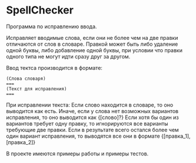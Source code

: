 # SpellChecker

Программа по исправлению ввода.

Исправляет вводимые слова, если они не более чем на две правки отличаются от слов в словаре. Правкой может быть либо удаление одной буквы, либо добавление одной буквы, при условии что правки одного типа не могут идти сразу друг за другом.

Ввод тектса производится в формате:
```
(Слова словаря)
===
(Текст для исправления)
===
```

При исправлении текста:
Если слово находится в словаре, то оно выводится как есть.
Иначе, если у слова нет возможных вариантов исправления, то оно выводится как {[слово]?}
Если хотя бы один из вариантов требует одну правку, то игнорируются все варианты требующие две правки.
Если в результате всего остался более чем один вариант исправления, то выводятся все они в формате {[правка_1], [правка_2]}

В проекте имеются примеры работы и примеры тестов.
